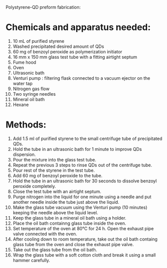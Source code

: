 Polystyrene-QD preform fabrication:

# Chemicals and apparatus needed:

1. 10 mL of purified styrene 
2. Washed precipitated desired amount of QDs
3. 60 mg of benzoyl peroxide as polymerization initiator
4. 16 mm x 150 mm glass test tube with a fitting airtight septum
5. Fume hood
6. Oven
7. Ultrasonic bath 
8. Venturi pump : filtering flask connected to a vacuum ejector on the water tap
9. Nitrogen gas flow
10. Two syringe needles
11. Mineral oil bath 
12. Hexane 

# Methods:
1. Add 1.5 ml of purified styrene to the small centrifuge tube of precipitated QDs.
2. Hold the tube in an ultrasonic bath for 1 minute to improve QDs dispersion.
3. Pour the mixture into the glass test tube.
4. Repeat the previous 3 steps to rinse QDs out of the centrifuge tube.
5. Pour rest of the styrene  in the test tube.
6. Add 60 mg of benzoyl peroxide to the tube.
7. Hold the tube in an ultrasonic bath for 30 seconds to dissolve benzoyl peroxide completely.
8. Close the test tube with an airtight septum.
9. Purge nitrogen into the liquid for one minute using a needle and put another needle inside the tube just above the liquid.
10. Make the glass tube vacuum using the Venturi pump (10 minutes) keeping the needle above the liquid level.
11. Keep the glass tube in a mineral oil bath using a holder.
12. Place the oil bath containng glass tube inside the oven.
13. Set temperature of the oven at 80°C for 24 h. Open the exhaust pipe valve connected with the oven.
14. After cooling down to room temperature, take out the oil bath containg glass tube from the oven and close the exhaust pipe valve.
15. Take out the glass tube from the oil bath.
16. Wrap the glass tube with a soft cotton cloth and break it using a small hammer carefully.